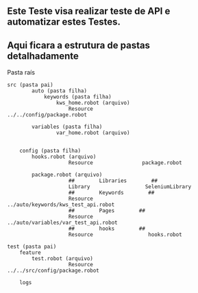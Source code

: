 ##  Este Teste visa realizar teste de API e automatizar estes Testes.


## Aqui ficara a estrutura de pastas detalhadamente ##

Pasta raís

    src (pasta pai)
            auto (pasta filha)
                keywords (pasta filha)
                    kws_home.robot (arquivo)
                        Resource                 ../../config/package.robot

            variables (pasta filha)
                    var_home.robot (arquivo)
        
        
        config (pasta filha)
            hooks.robot (arquivo)
                        Resource                package.robot
            
            package.robot (arquivo)
                        ##        Libraries        ##
                        Library                  SeleniumLibrary
                        ##        Keywords        ##
                        Resource                  ../auto/keywords/kws_test_api.robot
                        ##        Pages        ##
                        Resource                  ../auto/variables/var_test_api.robot
                        ##        hooks        ##
                        Resource                  hooks.robot

    test (pasta pai)
        feature
            test.robot (arquivo)
                        Resource                     ../../src/config/package.robot
        
        logs